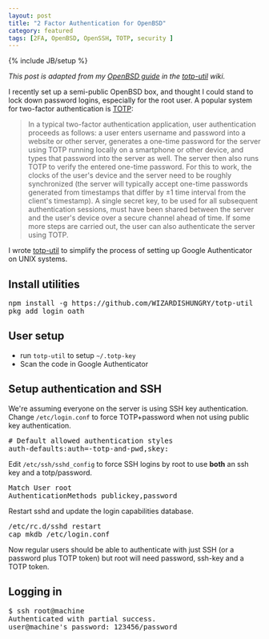 ```yaml
---
layout: post
title: "2 Factor Authentication for OpenBSD"
category: featured
tags: [2FA, OpenBSD, OpenSSH, TOTP, security ]
---
```

{% include JB/setup %}

*This post is adapted from my [OpenBSD guide](https://github.com/WIZARDISHUNGRY/totp-util/wiki/OpenBSD-Guide) in the [totp-util](https://github.com/WIZARDISHUNGRY/totp-util) wiki.*

I recently set up a semi-public OpenBSD box, and thought I could stand to lock down password logins, especially for the root user.
A popular system for two-factor authentication is [TOTP](https://en.wikipedia.org/wiki/Time-based_One-time_Password_Algorithm):

> In a typical two-factor authentication application, user authentication proceeds as follows: a user enters username and password into a website or other server, generates a one-time password for the server using TOTP running locally on a smartphone or other device, and types that password into the server as well. The server then also runs TOTP to verify the entered one-time password. For this to work, the clocks of the user's device and the server need to be roughly synchronized (the server will typically accept one-time passwords generated from timestamps that differ by ±1 time interval from the client's timestamp). A single secret key, to be used for all subsequent authentication sessions, must have been shared between the server and the user's device over a secure channel ahead of time. If some more steps are carried out, the user can also authenticate the server using TOTP.

I wrote [totp-util](https://github.com/WIZARDISHUNGRY/totp-util) to simplify the process of setting up Google Authenticator on UNIX systems.


## Install utilities
<pre class="code">
npm install -g https://github.com/WIZARDISHUNGRY/totp-util
pkg_add login_oath
</pre>

## User setup
* run `totp-util` to setup `~/.totp-key`
* Scan the code in Google Authenticator

## Setup authentication and SSH
We're assuming everyone on the server is using SSH key authentication.
Change `/etc/login.conf` to force TOTP+password when not using public key authentication.

<pre class="code">
# Default allowed authentication styles
auth-defaults:auth=-totp-and-pwd,skey:
</pre>

Edit `/etc/ssh/sshd_config` to force SSH logins by root to use __both__ an ssh key and a totp/password.

<pre class="code">
Match User root
AuthenticationMethods publickey,password
</pre>

Restart sshd and update the login capabilities database.

<pre class="code">
/etc/rc.d/sshd restart
cap_mkdb /etc/login.conf
</pre>

Now regular users should be able to authenticate with just SSH (or a password plus TOTP token) but root will need password, ssh-key and a TOTP token.

## Logging in
<pre class="code">
$ ssh root@machine   
Authenticated with partial success.
user@machine's password: 123456/password
</pre>
